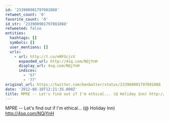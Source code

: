 ```yaml
---
id: '233900901797081088'
retweet_count: '0'
favorite_count: '0'
id_str: '233900901797081088'
retweeted: false
entities:
  hashtags: []
  symbols: []
  user_mentions: []
  urls:
    - url: http://t.co/eNFGcjcV
      expanded_url: http://4sq.com/NQjYnH
      display_url: 4sq.com/NQjYnH
      indices:
        - '57'
        - '77'
original_url: https://twitter.com/benbalter/status/233900901797081088
date: '2012-08-10T12:21:35.000Z'
title: MPRE -- Let's find out if I'm ethical... (@ Holiday Inn) http://4sq.com/NQjYnH
---
```


MPRE -- Let's find out if I'm ethical... (@ Holiday Inn) http://4sq.com/NQjYnH